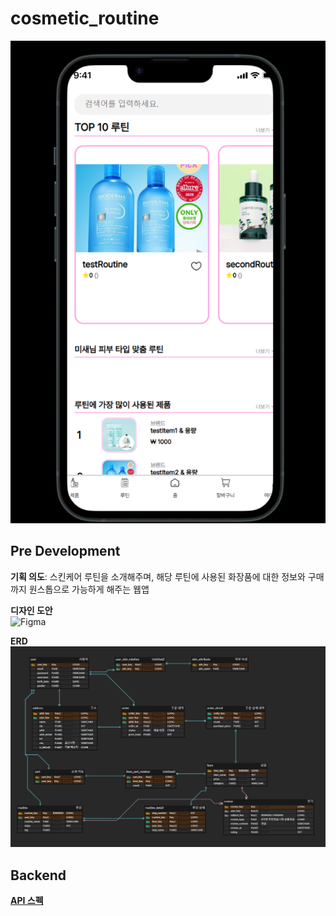 # cosmetic_routine

![example](/images/example.png)

## Pre Development  

**기획 의도**: 스킨케어 루틴을 소개해주며, 해당 루틴에 사용된 화장품에 대한 정보와 구매까지 원스톱으로 가능하게 해주는 웹앱  

**디자인 도안**  
![Figma](image/figma.png)

**ERD**  
![erd](images/erd.png)  

## Backend  

[**API 스펙**](https://github.com/jaenam615/cosmetic_routine/blob/main/corou-backend/api-spec.md)

